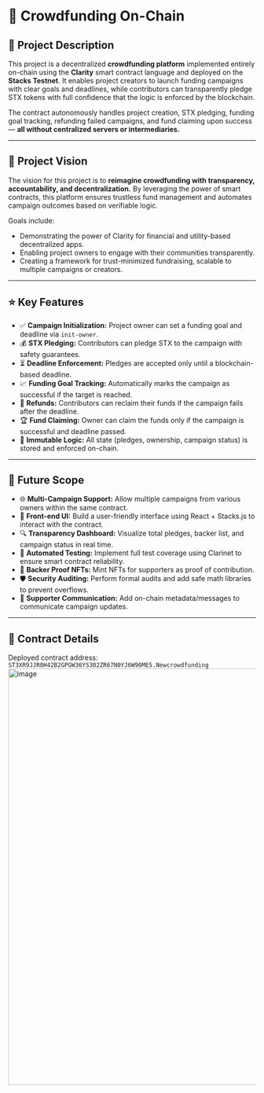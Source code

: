 # 💸 Crowdfunding On-Chain

## 📜 Project Description

This project is a decentralized **crowdfunding platform** implemented entirely on-chain using the **Clarity** smart contract language and deployed on the **Stacks Testnet**. It enables project creators to launch funding campaigns with clear goals and deadlines, while contributors can transparently pledge STX tokens with full confidence that the logic is enforced by the blockchain.

The contract autonomously handles project creation, STX pledging, funding goal tracking, refunding failed campaigns, and fund claiming upon success — **all without centralized servers or intermediaries.**

---

## 🔭 Project Vision

The vision for this project is to **reimagine crowdfunding with transparency, accountability, and decentralization.** By leveraging the power of smart contracts, this platform ensures trustless fund management and automates campaign outcomes based on verifiable logic.

Goals include:

* Demonstrating the power of Clarity for financial and utility-based decentralized apps.
* Enabling project owners to engage with their communities transparently.
* Creating a framework for trust-minimized fundraising, scalable to multiple campaigns or creators.

---

## ⭐ Key Features

* ✅ **Campaign Initialization:** Project owner can set a funding goal and deadline via `init-owner`.
* 💰 **STX Pledging:** Contributors can pledge STX to the campaign with safety guarantees.
* ⏳ **Deadline Enforcement:** Pledges are accepted only until a blockchain-based deadline.
* 📈 **Funding Goal Tracking:** Automatically marks the campaign as successful if the target is reached.
* 🔁 **Refunds:** Contributors can reclaim their funds if the campaign fails after the deadline.
* 🏆 **Fund Claiming:** Owner can claim the funds only if the campaign is successful and deadline passed.
* 🔐 **Immutable Logic:** All state (pledges, ownership, campaign status) is stored and enforced on-chain.

---

## 🚀 Future Scope

* 🌐 **Multi-Campaign Support:** Allow multiple campaigns from various owners within the same contract.
* 🎨 **Front-end UI:** Build a user-friendly interface using React + Stacks.js to interact with the contract.
* 🔍 **Transparency Dashboard:** Visualize total pledges, backer list, and campaign status in real time.
* 🧪 **Automated Testing:** Implement full test coverage using Clarinet to ensure smart contract reliability.
* 🧾 **Backer Proof NFTs:** Mint NFTs for supporters as proof of contribution.
* 🛡️ **Security Auditing:** Perform formal audits and add safe math libraries to prevent overflows.
* 💬 **Supporter Communication:** Add on-chain metadata/messages to communicate campaign updates.

---

## 📄 Contract Details

Deployed contract address:
`ST3XR9JJR0H42B2GPGW36YS302ZR67N0YJ6W90ME5.Newcrowdfunding`
<img width="1860" height="847" alt="image" src="https://github.com/user-attachments/assets/4b39589f-952f-487f-ba66-e58b78a5a12e" />



